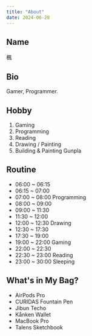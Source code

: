 ```yaml
---
title: "About"
date: 2024-06-28
---
```


## Name

楓

## Bio

Gamer, Programmer.

## Hobby

1. Gaming
2. Programming
3. Reading
4. Drawing / Painting
5. Building & Painting Gunpla

## Routine

- 06:00 ~ 06:15
- 06:15 ~ 07:00
- 07:00 ~ 08:00 Programming
- 08:00 ~ 09:00 
- 09:00 ~ 11:30
- 11:30 ~ 12:00
- 12:00 ~ 12:30 Drawing
- 12:30 ~ 17:30
- 17:30 ~ 19:00
- 19:00 ~ 22:00 Gaming
- 22:00 ~ 22:30
- 22:30 ~ 23:00 Reading
- 23:00 ~ 30:00 Sleeping

## What's in My Bag?

- AirPods Pro
- CURIDAS Fountain Pen
- Jibun Techo
- Kånken Wallet
- MacBook Pro
- Talens Sketchbook
